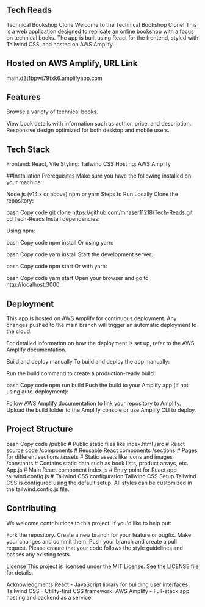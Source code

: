 ## Tech Reads 
Technical Bookshop Clone
Welcome to the Technical Bookshop Clone! This is a web application designed to replicate an online bookshop with a focus on technical books. The app is built using React for the frontend, styled with Tailwind CSS, and hosted on AWS Amplify.

## Hosted on AWS Amplify, URL Link
main.d3t1bpwt79txk6.amplifyapp.com

## Features

Browse a variety of technical books.

View book details with information such as author, price, and description.
Responsive design optimized for both desktop and mobile users.

## Tech Stack

Frontend: React, Vite
Styling: Tailwind CSS
Hosting: AWS Amplify

##Installation
Prerequisites
Make sure you have the following installed on your machine:

Node.js (v14.x or above)
npm or yarn
Steps to Run Locally
Clone the repository:

bash
Copy code
git clone https://github.com/mnaser11218/Tech-Reads.git
cd Tech-Reads
Install dependencies:

Using npm:

bash
Copy code
npm install
Or using yarn:

bash
Copy code
yarn install
Start the development server:

bash
Copy code
npm start
Or with yarn:

bash
Copy code
yarn start
Open your browser and go to http://localhost:3000.

## Deployment
This app is hosted on AWS Amplify for continuous deployment. Any changes pushed to the main branch will trigger an automatic deployment to the cloud.

For detailed information on how the deployment is set up, refer to the AWS Amplify documentation.

Build and deploy manually
To build and deploy the app manually:

Run the build command to create a production-ready build:

bash
Copy code
npm run build
Push the build to your Amplify app (if not using auto-deployment):

Follow AWS Amplify documentation to link your repository to Amplify.
Upload the build folder to the Amplify console or use Amplify CLI to deploy.


## Project Structure
bash
Copy code
/public               # Public static files like index.html
/src                  # React source code
  /components         # Reusable React components
  /sections           # Pages for different sections
  /assets             # Static assets like icons and images 
  /constants          # Contains static data such as book lists, product arrays, etc.
App.js                # Main React component
index.js            # Entry point for React app
tailwind.config.js  # Tailwind CSS configuration
Tailwind CSS Setup
Tailwind CSS is configured using the default setup. All styles can be customized in the tailwind.config.js file.

## Contributing
We welcome contributions to this project! If you'd like to help out:

Fork the repository.
Create a new branch for your feature or bugfix.
Make your changes and commit them.
Push your branch and create a pull request.
Please ensure that your code follows the style guidelines and passes any existing tests.

License
This project is licensed under the MIT License. See the LICENSE file for details.

Acknowledgments
React - JavaScript library for building user interfaces.
Tailwind CSS - Utility-first CSS framework.
AWS Amplify - Full-stack app hosting and backend as a service.
